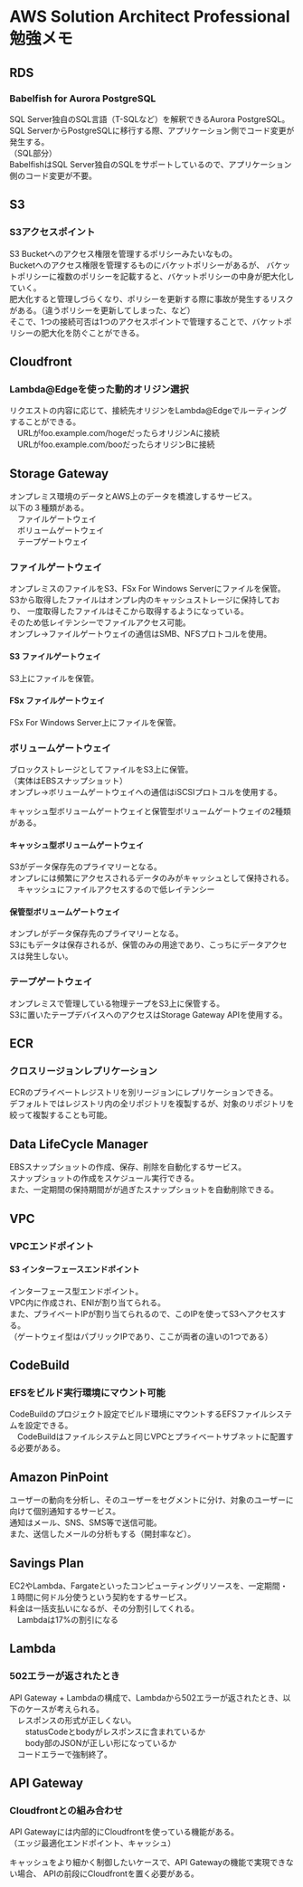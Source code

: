 # AWS Solution Architect Professional 勉強メモ

## RDS
### Babelfish for Aurora PostgreSQL
SQL Server独自のSQL言語（T-SQLなど）を解釈できるAurora PostgreSQL。  
SQL ServerからPostgreSQLに移行する際、アプリケーション側でコード変更が発生する。  
（SQL部分）  
BabelfishはSQL Server独自のSQLをサポートしているので、アプリケーション側のコード変更が不要。

## S3
### S3アクセスポイント
S3 Bucketへのアクセス権限を管理するポリシーみたいなもの。  
Bucketへのアクセス権限を管理するものにバケットポリシーがあるが、
バケットポリシーに複数のポリシーを記載すると、バケットポリシーの中身が肥大化していく。  
肥大化すると管理しづらくなり、ポリシーを更新する際に事故が発生するリスクがある。（違うポリシーを更新してしまった、など）  
そこで、1つの接続可否は1つのアクセスポイントで管理することで、バケットポリシーの肥大化を防ぐことができる。  

## Cloudfront
### Lambda@Edgeを使った動的オリジン選択
リクエストの内容に応じて、接続先オリジンをLambda@Edgeでルーティングすることができる。  
　URLがfoo.example.com/hogeだったらオリジンAに接続  
　URLがfoo.example.com/booだったらオリジンBに接続  

## Storage Gateway
オンプレミス環境のデータとAWS上のデータを橋渡しするサービス。  
以下の３種類がある。  
　ファイルゲートウェイ  
　ボリュームゲートウェイ  
　テープゲートウェイ  

### ファイルゲートウェイ
オンプレミスのファイルをS3、FSx For Windows Serverにファイルを保管。  
S3から取得したファイルはオンプレ内のキャッシュストレージに保持しており、
一度取得したファイルはそこから取得するようになっている。  
そのため低レイテンシーでファイルアクセス可能。  
オンプレ→ファイルゲートウェイの通信はSMB、NFSプロトコルを使用。

#### S3 ファイルゲートウェイ
S3上にファイルを保管。

#### FSx ファイルゲートウェイ
FSx For Windows Server上にファイルを保管。

### ボリュームゲートウェイ
ブロックストレージとしてファイルをS3上に保管。  
（実体はEBSスナップショット）  
オンプレ→ボリュームゲートウェイへの通信はiSCSIプロトコルを使用する。   

キャッシュ型ボリュームゲートウェイと保管型ボリュームゲートウェイの2種類がある。  

#### キャッシュ型ボリュームゲートウェイ
S3がデータ保存先のプライマリーとなる。  
オンプレには頻繁にアクセスされるデータのみがキャッシュとして保持される。  
　キャッシュにファイルアクセスするので低レイテンシー

#### 保管型ボリュームゲートウェイ
オンプレがデータ保存先のプライマリーとなる。  
S3にもデータは保存されるが、保管のみの用途であり、こっちにデータアクセスは発生しない。  

### テープゲートウェイ
オンプレミスで管理している物理テープをS3上に保管する。  
S3に置いたテープデバイスへのアクセスはStorage Gateway APIを使用する。

## ECR
### クロスリージョンレプリケーション
ECRのプライベートレジストリを別リージョンにレプリケーションできる。  
デフォルトではレジストリ内の全リポジトリを複製するが、対象のリポジトリを絞って複製することも可能。  

## Data LifeCycle Manager
EBSスナップショットの作成、保存、削除を自動化するサービス。  
スナップショットの作成をスケジュール実行できる。  
また、一定期間の保持期間がが過ぎたスナップショットを自動削除できる。  

## VPC
### VPCエンドポイント
#### S3 インターフェースエンドポイント
インターフェース型エンドポイント。  
VPC内に作成され、ENIが割り当てられる。  
また、プライベートIPが割り当てられるので、このIPを使ってS3へアクセスする。  
（ゲートウェイ型はパブリックIPであり、ここが両者の違いの1つである）

## CodeBuild
### EFSをビルド実行環境にマウント可能
CodeBuildのプロジェクト設定でビルド環境にマウントするEFSファイルシステムを設定できる。  
　CodeBuildはファイルシステムと同じVPCとプライベートサブネットに配置する必要がある。

## Amazon PinPoint
ユーザーの動向を分析し、そのユーザーをセグメントに分け、対象のユーザーに向けて個別通知するサービス。  
通知はメール、SNS、SMS等で送信可能。  
また、送信したメールの分析もする（開封率など）。  

## Savings Plan
EC2やLambda、Fargateといったコンピューティングリソースを、一定期間・１時間に何ドル分使うという契約をするサービス。  
料金は一括支払いになるが、その分割引してくれる。  
　Lambdaは17%の割引になる

## Lambda
### 502エラーが返されたとき
API Gateway + Lambdaの構成で、Lambdaから502エラーが返されたとき、以下のケースが考えられる。  
　レスポンスの形式が正しくない。  
　　statusCodeとbodyがレスポンスに含まれているか  
　　body部のJSONが正しい形になっているか  
　コードエラーで強制終了。  

## API Gateway
### Cloudfrontとの組み合わせ
API Gatewayには内部的にCloudfrontを使っている機能がある。  
（エッジ最適化エンドポイント、キャッシュ）  

キャッシュをより細かく制御したいケースで、API Gatewayの機能で実現できない場合、
APIの前段にCloudfrontを置く必要がある。  
